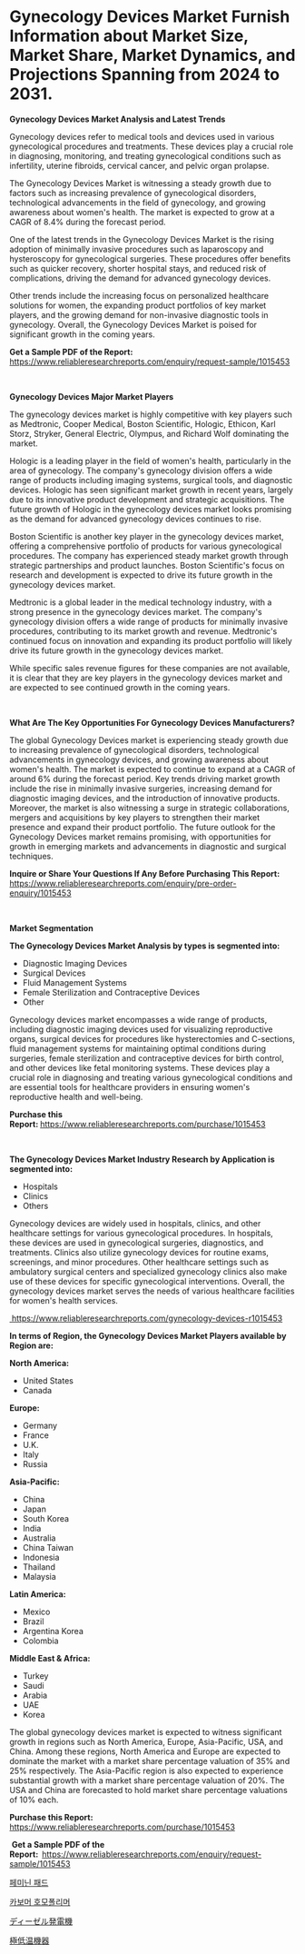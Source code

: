 <p><h1>Gynecology Devices Market Furnish Information about Market Size, Market Share, Market Dynamics, and Projections Spanning from 2024 to 2031.</h1></p><p><strong>Gynecology Devices Market Analysis and Latest Trends</strong></p>
<p><p>Gynecology devices refer to medical tools and devices used in various gynecological procedures and treatments. These devices play a crucial role in diagnosing, monitoring, and treating gynecological conditions such as infertility, uterine fibroids, cervical cancer, and pelvic organ prolapse.</p><p>The Gynecology Devices Market is witnessing a steady growth due to factors such as increasing prevalence of gynecological disorders, technological advancements in the field of gynecology, and growing awareness about women's health. The market is expected to grow at a CAGR of 8.4% during the forecast period.</p><p>One of the latest trends in the Gynecology Devices Market is the rising adoption of minimally invasive procedures such as laparoscopy and hysteroscopy for gynecological surgeries. These procedures offer benefits such as quicker recovery, shorter hospital stays, and reduced risk of complications, driving the demand for advanced gynecology devices.</p><p>Other trends include the increasing focus on personalized healthcare solutions for women, the expanding product portfolios of key market players, and the growing demand for non-invasive diagnostic tools in gynecology. Overall, the Gynecology Devices Market is poised for significant growth in the coming years.</p></p>
<p><strong>Get a Sample PDF of the Report:&nbsp;</strong> <a href="https://www.reliableresearchreports.com/enquiry/request-sample/1015453">https://www.reliableresearchreports.com/enquiry/request-sample/1015453</a></p>
<p>&nbsp;</p>
<p><strong>Gynecology Devices Major Market Players</strong></p>
<p><p>The gynecology devices market is highly competitive with key players such as Medtronic, Cooper Medical, Boston Scientific, Hologic, Ethicon, Karl Storz, Stryker, General Electric, Olympus, and Richard Wolf dominating the market. </p><p>Hologic is a leading player in the field of women's health, particularly in the area of gynecology. The company's gynecology division offers a wide range of products including imaging systems, surgical tools, and diagnostic devices. Hologic has seen significant market growth in recent years, largely due to its innovative product development and strategic acquisitions. The future growth of Hologic in the gynecology devices market looks promising as the demand for advanced gynecology devices continues to rise.</p><p>Boston Scientific is another key player in the gynecology devices market, offering a comprehensive portfolio of products for various gynecological procedures. The company has experienced steady market growth through strategic partnerships and product launches. Boston Scientific's focus on research and development is expected to drive its future growth in the gynecology devices market.</p><p>Medtronic is a global leader in the medical technology industry, with a strong presence in the gynecology devices market. The company's gynecology division offers a wide range of products for minimally invasive procedures, contributing to its market growth and revenue. Medtronic's continued focus on innovation and expanding its product portfolio will likely drive its future growth in the gynecology devices market.</p><p>While specific sales revenue figures for these companies are not available, it is clear that they are key players in the gynecology devices market and are expected to see continued growth in the coming years.</p></p>
<p>&nbsp;</p>
<p><strong>What Are The Key Opportunities For Gynecology Devices Manufacturers?</strong></p>
<p><p>The global Gynecology Devices market is experiencing steady growth due to increasing prevalence of gynecological disorders, technological advancements in gynecology devices, and growing awareness about women's health. The market is expected to continue to expand at a CAGR of around 6% during the forecast period. Key trends driving market growth include the rise in minimally invasive surgeries, increasing demand for diagnostic imaging devices, and the introduction of innovative products. Moreover, the market is also witnessing a surge in strategic collaborations, mergers and acquisitions by key players to strengthen their market presence and expand their product portfolio. The future outlook for the Gynecology Devices market remains promising, with opportunities for growth in emerging markets and advancements in diagnostic and surgical techniques.</p></p>
<p><strong>Inquire or Share Your Questions If Any Before Purchasing This Report:</strong> <a href="https://www.reliableresearchreports.com/enquiry/pre-order-enquiry/1015453">https://www.reliableresearchreports.com/enquiry/pre-order-enquiry/1015453</a></p>
<p>&nbsp;</p>
<p><strong>Market Segmentation</strong></p>
<p><strong>The Gynecology Devices Market Analysis by types is segmented into:</strong></p>
<p><ul><li>Diagnostic Imaging Devices</li><li>Surgical Devices</li><li>Fluid Management Systems</li><li>Female Sterilization and Contraceptive Devices</li><li>Other</li></ul></p>
<p><p>Gynecology devices market encompasses a wide range of products, including diagnostic imaging devices used for visualizing reproductive organs, surgical devices for procedures like hysterectomies and C-sections, fluid management systems for maintaining optimal conditions during surgeries, female sterilization and contraceptive devices for birth control, and other devices like fetal monitoring systems. These devices play a crucial role in diagnosing and treating various gynecological conditions and are essential tools for healthcare providers in ensuring women's reproductive health and well-being.</p></p>
<p><strong>Purchase this Report:&nbsp;</strong><a href="https://www.reliableresearchreports.com/purchase/1015453">https://www.reliableresearchreports.com/purchase/1015453</a></p>
<p>&nbsp;</p>
<p><strong>The Gynecology Devices Market Industry Research by Application is segmented into:</strong></p>
<p><ul><li>Hospitals</li><li>Clinics</li><li>Others</li></ul></p>
<p><p>Gynecology devices are widely used in hospitals, clinics, and other healthcare settings for various gynecological procedures. In hospitals, these devices are used in gynecological surgeries, diagnostics, and treatments. Clinics also utilize gynecology devices for routine exams, screenings, and minor procedures. Other healthcare settings such as ambulatory surgical centers and specialized gynecology clinics also make use of these devices for specific gynecological interventions. Overall, the gynecology devices market serves the needs of various healthcare facilities for women's health services.</p></p>
<p><a href="https://www.reliableresearchreports.com/gynecology-devices-r1015453">&nbsp;https://www.reliableresearchreports.com/gynecology-devices-r1015453</a></p>
<p><strong>In terms of Region, the Gynecology Devices Market Players available by Region are:</strong></p>
<p>
    <p> <strong> North America: </strong>
        <ul>
            <li>United States</li>
            <li>Canada</li>
        </ul>
        </p> 
    <p> <strong> Europe: </strong>
        <ul>
            <li>Germany</li>
            <li>France</li>
            <li>U.K.</li>
            <li>Italy</li>
            <li>Russia</li>
        </ul>
        </p> 
    <p> <strong> Asia-Pacific: </strong>
        <ul>
            <li>China</li>
            <li>Japan</li>
            <li>South Korea</li>
            <li>India</li>
            <li>Australia</li>
            <li>China Taiwan</li>
            <li>Indonesia</li>
            <li>Thailand</li>
            <li>Malaysia</li>
        </ul>
        </p> 
    <p> <strong> Latin America: </strong>
        <ul>
            <li>Mexico</li>
            <li>Brazil</li>
            <li>Argentina Korea</li>
            <li>Colombia</li>
        </ul>
        </p> 
    <p> <strong> Middle East & Africa: </strong>
        <ul>
            <li>Turkey</li>
            <li>Saudi</li>
            <li>Arabia</li>
            <li>UAE</li>
            <li>Korea</li>
        </ul>
    </p>
    </p>
<p><p>The global gynecology devices market is expected to witness significant growth in regions such as North America, Europe, Asia-Pacific, USA, and China. Among these regions, North America and Europe are expected to dominate the market with a market share percentage valuation of 35% and 25% respectively. The Asia-Pacific region is also expected to experience substantial growth with a market share percentage valuation of 20%. The USA and China are forecasted to hold market share percentage valuations of 10% each.</p></p>
<p><strong>Purchase this Report: </strong><a href="https://www.reliableresearchreports.com/purchase/1015453">https://www.reliableresearchreports.com/purchase/1015453</a></p>
<p>&nbsp;<strong>Get a Sample PDF of the Report:&nbsp;&nbsp;</strong><a href="https://www.reliableresearchreports.com/enquiry/request-sample/1015453">https://www.reliableresearchreports.com/enquiry/request-sample/1015453</a></p>
<p><strong></strong></p>
<p><p><a href="https://medium.com/@anvil67678789/2024%EB%85%84%EB%B6%80%ED%84%B0-2031%EB%85%84%EA%B9%8C%EC%A7%80%EC%9D%98-%EA%B8%B0%EA%B0%84%EC%9D%84-%EB%8C%80%EC%83%81%EC%9C%BC%EB%A1%9C-%EC%97%AC%EC%84%B1%EC%9A%A9-%ED%94%BC%EC%9E%84-%ED%8C%A8%EB%93%9C-%EC%8B%9C%EC%9E%A5-%EB%B6%84%EC%84%9D-%EB%B0%8F-%EA%B7%9C%EB%AA%A8-%EC%98%88%EC%B8%A1-b1752126a40e">페미닌 패드</a></p><p><a href="https://medium.com/@soloncarter42/%EC%B9%B4%EB%B3%B4%EB%A8%B8-%ED%98%B8%EB%AA%A8%ED%8F%B4%EB%A6%AC%EB%A8%B8-%EC%8B%9C%EC%9E%A5-%EA%B7%9C%EB%AA%A8-%EC%8B%9C%EC%9E%A5-%EC%A0%84%EB%A7%9D-%EB%B0%8F-%EC%8B%9C%EC%9E%A5-%EC%98%88%EC%B8%A1-2024%EB%85%84%EB%B6%80%ED%84%B0-2031%EB%85%84%EA%B9%8C%EC%A7%80-c118fb14e1e9">카보머 호모폴리머</a></p><p><a href="https://medium.com/@dixiegrimes2023/%E3%83%87%E3%82%A3%E3%83%BC%E3%82%BC%E3%83%AB%E7%99%BA%E9%9B%BB%E6%A9%9F%E5%B8%82%E5%A0%B4-2031%E5%B9%B4%E3%81%BE%E3%81%A7%E3%81%AE%E6%88%90%E5%8A%9F%E3%81%97%E3%81%9F%E3%83%93%E3%82%B8%E3%83%8D%E3%82%B9%E6%88%A6%E7%95%A5%E3%81%AE%E9%8D%B5%E3%82%92%E4%BA%88%E6%B8%AC-9d452d9707ac">ディーゼル発電機</a></p><p><a href="https://medium.com/@timslater46/%E6%A5%B5%E4%BD%8E%E6%B8%A9%E8%A3%85%E7%BD%AE%E5%B8%82%E5%A0%B4%E3%81%AE%E5%88%86%E6%9E%90-%E3%82%B0%E3%83%AD%E3%83%BC%E3%83%90%E3%83%AB%E7%94%A3%E6%A5%AD%E3%81%AE%E5%B1%95%E6%9C%9B%E3%81%A8%E4%BA%88%E6%B8%AC-2024%E5%B9%B4%E3%81%8B%E3%82%892031%E5%B9%B4-ccaaf9ea683b">極低温機器</a></p></p>